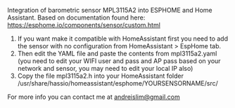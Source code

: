 Integration of barometric sensor MPL3115A2 into ESPHOME and Home Assistant. 
Based on documentation found here: https://esphome.io/components/sensor/custom.html

1. If you want make it compatible with HomeAssistant first you need to add the sensor with no configuration from HomeAssistant > EspHome tab.
2. Then edit the YAML file and paste the contents from mpl3115a2.yaml (you need to edit your WIFI user and pass and AP pass based on your network and sensor, you may need to edit your local IP also)
3. Copy the file mpl3115a2.h into your HomeAssistant folder /usr/share/hassio/homeassistant/esphome/YOURSENSORNAME/src/

For more info you can contact me at andreislim@gmail.com
